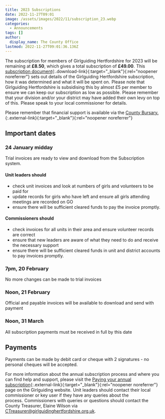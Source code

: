 ```yaml
---
title: 2023 Subscriptions
date: 2022-11-27T09:01
image: /assets/images/2022/11/subscription_23.webp
categories:
  - Announcements
tags: []
author:
  display_name: The County Office
lastmod: 2022-11-27T09:01:36.136Z
---
```

The subscription for members of Girlguiding Hertfordshire for 2023 will be remaining at **£8.50**, which gives a total subscription of **£49.00**.  This [subscription document](/assets/docs/2022/subscriptions-2023.pdf){:.download-link}{:target="_blank"}{:rel="noopener noreferrer"} sets out details of the Girlguiding Hertfordshire subscription, how it was determined and what it will be spent on.  Please note that Girlguiding Hertfordshire is subsidising this by almost £5 per member to ensure we can keep our subscription as low as possible.  Please remember that your division and/or your district may have added their own levy on top of this.  Please speak to your local commissioner for details.

Please remember that financial support is available via the [County Bursary.](https://forms.office.com/Pages/ResponsePage.aspx?id=3yob_CzTykeMNWNnWM6OwRrqs7bdo19CnIwI_9Lov51UMEs3SDFBNk1XVUE1NERQTEVQT0lES1VVVy4u){:.external-link}{:target="_blank"}{:rel="noopener noreferrer"}

## Important dates

### 24 January midday

Trial invoices are ready to view and download from the Subscription system.

#### Unit leaders should

- check unit invoices and look at numbers of girls and volunteers to be paid for
- update records for girls who have left and ensure all girls attending meetings are recorded on GO
- ensure there will be sufficient cleared funds to pay the invoice promptly.

#### Commissioners should

- check invoices for all units in their area and ensure volunteer records are correct
- ensure that new leaders are aware of what they need to do and receive the necessary support
- ensure there will be sufficient cleared funds in unit and district accounts to pay invoices promptly.

### 7pm, 20 February

No more changes can be made to trial invoices

### Noon, 21 February

Official and payable invoices will be available to download and send with payment

### Noon, 31 March

All subscription payments must be received in full by this date

## Payments

Payments can be made by debit card or cheque with 2 signatures - no personal cheques will be accepted.

For more information about the annual subscription process and where you can find help and support, please visit the [Paying your annual subscription](https://www.girlguiding.org.uk/making-guiding-happen/running-your-unit/finance-insurance-and-property/subscriptions/paying-your-subscriptions/){:.external-link}{:target="_blank"}{:rel="noopener noreferrer"} page on the Girlguiding website.  Unit leaders should contact their local commissioner or key user if they have any queries about the process.  Commissioners with queries or questions should contact the County Treasurer, Elaine Wilson via <CTreasurer@girlguidinghertfordshire.org.uk>.
